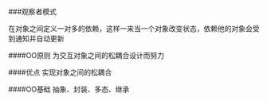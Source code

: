 ###观察者模式

在对象之间定义一对多的依赖，这样一来当一个对象改变状态，依赖他的对象会受到通知并自动更新

####OO原则
为交互对象之间的松耦合设计而努力

####优点
实现对象之间的松耦合

####OO基础
抽象、封装、多态、继承
